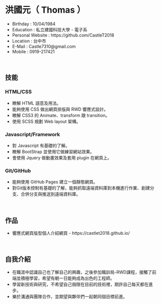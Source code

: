 <h1>洪國元（ Thomas ）</h1>

<ul>
  <li>Birthday : 10/04/1984</li>
  <li>Education : 私立建國科技大學 - 電子系</li>
  <li>Personal Website : https://github.com/CastleT2018</li>
  <li>Location : 台中市</li>
  <li>E-Mail : Castle7310@gmail.com</li>
  <li>Mobile : 0919-217421</li>
</ul>
<br>
<h2>技能</h2>

<h3>HTML/CSS</h3>
<ul>
  <li>瞭解 HTML 語意及用法。</li>
  <li>能夠使用 CSS 做出網頁排版與 RWD 響應式設計。</li>
  <li>瞭解 CSS3 的 Animate、transform 跟 transition。</li>
  <li>使用 SCSS 規劃 Web layout 架構。</li>
</ul>
<h3>Javascript/Framework</h3>
<ul>
  <li>對 Javascript 有基礎的了解。</li>
  <li>瞭解 BootStrap 並使用它做練習網站效果。</li>
  <li>會使用 Jquery 做動畫效果及套用 plugin 在網頁上。</li>
</ul>
<h3>Git/GitHub</h3>
<ul>
  <li>能夠使用 GitHub Pages 建立一個靜態網頁。</li>
  <li>對Git版本控制有基礎的了解，能夠抓取遠端資料庫到本機進行作業、創建分支、合併分支與推送到遠端資料庫。</li>
</ul>
<br>
<h2>作品</h2>

<ul>
  <li>響應式網頁版型個人介紹網頁 - https://castlet2018.github.io/</li>
</ul>
<br>
<h2>自我介紹</h2>

<ul>
  <li>在職涯中認識自己也了解自己的興趣，之後參加職訓局-RWD課程，接觸了前端並積極學習，希望有朝一日能夠成為出色的工程師。</li>
  <li>學習新技術與研究，不希望自己侷限在目前的技術裡，期許自己每天都在進步。</li>
  <li>樂於溝通與團隊合作，並期望與夥伴們一起朝同個目標前進。</li>
</ul>


